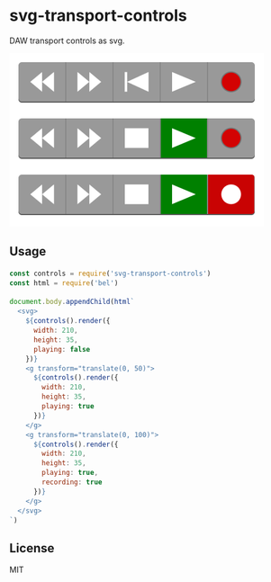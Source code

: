 # svg-transport-controls

DAW transport controls as svg.

![screenshot](screenshot.png)

## Usage

```js
const controls = require('svg-transport-controls')
const html = require('bel')

document.body.appendChild(html`
  <svg>
    ${controls().render({
      width: 210,
      height: 35,
      playing: false
    })}
    <g transform="translate(0, 50)">
      ${controls().render({
        width: 210,
        height: 35,
        playing: true
      })}
    </g>
    <g transform="translate(0, 100)">
      ${controls().render({
        width: 210,
        height: 35,
        playing: true,
        recording: true
      })}
    </g>
  </svg>
`)
```

## License

MIT
